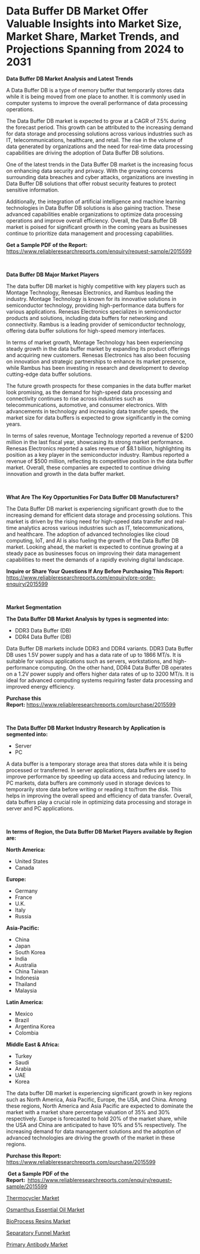 <p><h1>Data Buffer DB Market Offer Valuable Insights into Market Size, Market Share, Market Trends, and Projections Spanning from 2024 to 2031</h1></p><p><strong>Data Buffer DB Market Analysis and Latest Trends</strong></p>
<p><p>A Data Buffer DB is a type of memory buffer that temporarily stores data while it is being moved from one place to another. It is commonly used in computer systems to improve the overall performance of data processing operations.</p><p>The Data Buffer DB market is expected to grow at a CAGR of 7.5% during the forecast period. This growth can be attributed to the increasing demand for data storage and processing solutions across various industries such as IT, telecommunications, healthcare, and retail. The rise in the volume of data generated by organizations and the need for real-time data processing capabilities are driving the adoption of Data Buffer DB solutions.</p><p>One of the latest trends in the Data Buffer DB market is the increasing focus on enhancing data security and privacy. With the growing concerns surrounding data breaches and cyber attacks, organizations are investing in Data Buffer DB solutions that offer robust security features to protect sensitive information.</p><p>Additionally, the integration of artificial intelligence and machine learning technologies in Data Buffer DB solutions is also gaining traction. These advanced capabilities enable organizations to optimize data processing operations and improve overall efficiency. Overall, the Data Buffer DB market is poised for significant growth in the coming years as businesses continue to prioritize data management and processing capabilities.</p></p>
<p><strong>Get a Sample PDF of the Report:&nbsp;</strong> <a href="https://www.reliableresearchreports.com/enquiry/request-sample/2015599">https://www.reliableresearchreports.com/enquiry/request-sample/2015599</a></p>
<p>&nbsp;</p>
<p><strong>Data Buffer DB Major Market Players</strong></p>
<p><p>The data buffer DB market is highly competitive with key players such as Montage Technology, Renesas Electronics, and Rambus leading the industry. Montage Technology is known for its innovative solutions in semiconductor technology, providing high-performance data buffers for various applications. Renesas Electronics specializes in semiconductor products and solutions, including data buffers for networking and connectivity. Rambus is a leading provider of semiconductor technology, offering data buffer solutions for high-speed memory interfaces.</p><p>In terms of market growth, Montage Technology has been experiencing steady growth in the data buffer market by expanding its product offerings and acquiring new customers. Renesas Electronics has also been focusing on innovation and strategic partnerships to enhance its market presence, while Rambus has been investing in research and development to develop cutting-edge data buffer solutions.</p><p>The future growth prospects for these companies in the data buffer market look promising, as the demand for high-speed data processing and connectivity continues to rise across industries such as telecommunications, automotive, and consumer electronics. With advancements in technology and increasing data transfer speeds, the market size for data buffers is expected to grow significantly in the coming years.</p><p>In terms of sales revenue, Montage Technology reported a revenue of $200 million in the last fiscal year, showcasing its strong market performance. Renesas Electronics reported a sales revenue of $8.1 billion, highlighting its position as a key player in the semiconductor industry. Rambus reported a revenue of $500 million, reflecting its competitive position in the data buffer market. Overall, these companies are expected to continue driving innovation and growth in the data buffer market.</p></p>
<p>&nbsp;</p>
<p><strong>What Are The Key Opportunities For Data Buffer DB Manufacturers?</strong></p>
<p><p>The Data Buffer DB market is experiencing significant growth due to the increasing demand for efficient data storage and processing solutions. This market is driven by the rising need for high-speed data transfer and real-time analytics across various industries such as IT, telecommunications, and healthcare. The adoption of advanced technologies like cloud computing, IoT, and AI is also fueling the growth of the Data Buffer DB market. Looking ahead, the market is expected to continue growing at a steady pace as businesses focus on improving their data management capabilities to meet the demands of a rapidly evolving digital landscape.</p></p>
<p><strong>Inquire or Share Your Questions If Any Before Purchasing This Report:</strong> <a href="https://www.reliableresearchreports.com/enquiry/pre-order-enquiry/2015599">https://www.reliableresearchreports.com/enquiry/pre-order-enquiry/2015599</a></p>
<p>&nbsp;</p>
<p><strong>Market Segmentation</strong></p>
<p><strong>The Data Buffer DB Market Analysis by types is segmented into:</strong></p>
<p><ul><li>DDR3 Data Buffer (DB)</li><li>DDR4 Data Buffer (DB)</li></ul></p>
<p><p>Data Buffer DB markets include DDR3 and DDR4 variants. DDR3 Data Buffer DB uses 1.5V power supply and has a data rate of up to 1866 MT/s. It is suitable for various applications such as servers, workstations, and high-performance computing. On the other hand, DDR4 Data Buffer DB operates on a 1.2V power supply and offers higher data rates of up to 3200 MT/s. It is ideal for advanced computing systems requiring faster data processing and improved energy efficiency.</p></p>
<p><strong>Purchase this Report:&nbsp;</strong><a href="https://www.reliableresearchreports.com/purchase/2015599">https://www.reliableresearchreports.com/purchase/2015599</a></p>
<p>&nbsp;</p>
<p><strong>The Data Buffer DB Market Industry Research by Application is segmented into:</strong></p>
<p><ul><li>Server</li><li>PC</li></ul></p>
<p><p>A data buffer is a temporary storage area that stores data while it is being processed or transferred. In server applications, data buffers are used to improve performance by speeding up data access and reducing latency. In PC markets, data buffers are commonly used in storage devices to temporarily store data before writing or reading it to/from the disk. This helps in improving the overall speed and efficiency of data transfer. Overall, data buffers play a crucial role in optimizing data processing and storage in server and PC applications.</p></p>
<p>&nbsp;</p>
<p><strong>In terms of Region, the Data Buffer DB Market Players available by Region are:</strong></p>
<p>
    <p> <strong> North America: </strong>
        <ul>
            <li>United States</li>
            <li>Canada</li>
        </ul>
        </p> 
    <p> <strong> Europe: </strong>
        <ul>
            <li>Germany</li>
            <li>France</li>
            <li>U.K.</li>
            <li>Italy</li>
            <li>Russia</li>
        </ul>
        </p> 
    <p> <strong> Asia-Pacific: </strong>
        <ul>
            <li>China</li>
            <li>Japan</li>
            <li>South Korea</li>
            <li>India</li>
            <li>Australia</li>
            <li>China Taiwan</li>
            <li>Indonesia</li>
            <li>Thailand</li>
            <li>Malaysia</li>
        </ul>
        </p> 
    <p> <strong> Latin America: </strong>
        <ul>
            <li>Mexico</li>
            <li>Brazil</li>
            <li>Argentina Korea</li>
            <li>Colombia</li>
        </ul>
        </p> 
    <p> <strong> Middle East & Africa: </strong>
        <ul>
            <li>Turkey</li>
            <li>Saudi</li>
            <li>Arabia</li>
            <li>UAE</li>
            <li>Korea</li>
        </ul>
    </p>
    </p>
<p><p>The data buffer DB market is experiencing significant growth in key regions such as North America, Asia Pacific, Europe, the USA, and China. Among these regions, North America and Asia Pacific are expected to dominate the market with a market share percentage valuation of 35% and 30% respectively. Europe is forecasted to hold 20% of the market share, while the USA and China are anticipated to have 10% and 5% respectively. The increasing demand for data management solutions and the adoption of advanced technologies are driving the growth of the market in these regions.</p></p>
<p><strong>Purchase this Report: </strong><a href="https://www.reliableresearchreports.com/purchase/2015599">https://www.reliableresearchreports.com/purchase/2015599</a></p>
<p>&nbsp;<strong>Get a Sample PDF of the Report:&nbsp;&nbsp;</strong><a href="https://www.reliableresearchreports.com/enquiry/request-sample/2015599">https://www.reliableresearchreports.com/enquiry/request-sample/2015599</a></p>
<p><strong></strong></p>
<p><p><a href="https://valiant-lunge-8fe.notion.site/Thermocycler-Market-Size-2024-2031-Global-Industrial-Analysis-Key-Geographical-Regions-Market-Sh-15314ca9da9e4c19997c64267e7bc429">Thermocycler Market</a></p><p><a href="https://view.publitas.com/reportprime-1/osmanthus-essential-oil-market-size-evaluating-its-market-trends-growth-and-projections-2024-2031/">Osmanthus Essential Oil Market</a></p><p><a href="https://artistic-helicopter-ca9.notion.site/BioProcess-Resins-Market-Analysis-and-Market-Size-Global-Industry-Overview-Market-Segmentation-and-9547ddb7b9fe4612a189b6084ae3c5d4">BioProcess Resins Market</a></p><p><a href="https://view.publitas.com/reportprime-1/separatory-funnel-market-research-report-provides-thorough-industry-overview-which-offers-an-in-depth-analysis-of-product-trends-and-new-market-divisions/">Separatory Funnel Market</a></p><p><a href="https://picayune-night-cbd.notion.site/Primary-Antibody-Market-Size-Growth-and-Forecast-from-2024-2031-33ea37d514754e3da2b3e2d0aa1417ca">Primary Antibody Market</a></p></p>